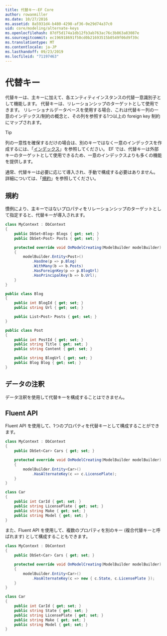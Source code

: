 ```yaml
---
title: 代替キー-EF Core
author: rowanmiller
ms.date: 10/27/2016
ms.assetid: 8a5931d4-b480-4298-af36-0e29d74a37c0
uid: core/modeling/alternate-keys
ms.openlocfilehash: 87df5d174a1db12fb3ab763ac76c3b863a83087e
ms.sourcegitcommit: ec196918691f50cd0b21693515b0549f06d9f39c
ms.translationtype: MT
ms.contentlocale: ja-JP
ms.lasthandoff: 09/23/2019
ms.locfileid: "71197463"
---
```

# <a name="alternate-keys"></a>代替キー

代替キーは、主キーに加えて、各エンティティインスタンスの代替一意識別子として機能します。 代替キーは、リレーションシップのターゲットとして使用できます。 リレーショナルデータベースを使用する場合、これは代替キー列の一意のインデックス/制約の概念と、その列を参照する1つ以上の foreign key 制約にマップされます。

> [!TIP]  
> 列の一意性を確保するだけの場合は、別のキーではなく一意のインデックスを作成するには、「[インデックス](indexes.md)」を参照してください。 EF では、代替キーは外部キーのターゲットとして使用できるため、一意のインデックスよりも多くの機能を提供します。

通常、代替キーは必要に応じて導入され、手動で構成する必要はありません。 詳細については、「[規約](#conventions)」を参照してください。

## <a name="conventions"></a>規約

慣例により、主キーではないプロパティをリレーションシップのターゲットとして指定すると、代替キーが導入されます。

<!-- [!code-csharp[Main](samples/core/Modeling/Conventions/AlternateKey.cs?highlight=12)] -->
``` csharp
class MyContext : DbContext
{
    public DbSet<Blog> Blogs { get; set; }
    public DbSet<Post> Posts { get; set; }

    protected override void OnModelCreating(ModelBuilder modelBuilder)
    {
        modelBuilder.Entity<Post>()
            .HasOne(p => p.Blog)
            .WithMany(b => b.Posts)
            .HasForeignKey(p => p.BlogUrl)
            .HasPrincipalKey(b => b.Url);
    }
}

public class Blog
{
    public int BlogId { get; set; }
    public string Url { get; set; }

    public List<Post> Posts { get; set; }
}

public class Post
{
    public int PostId { get; set; }
    public string Title { get; set; }
    public string Content { get; set; }

    public string BlogUrl { get; set; }
    public Blog Blog { get; set; }
}
```

## <a name="data-annotations"></a>データの注釈

データ注釈を使用して代替キーを構成することはできません。

## <a name="fluent-api"></a>Fluent API

Fluent API を使用して、1つのプロパティを代替キーとして構成することができます。

<!-- [!code-csharp[Main](samples/core/Modeling/FluentAPI/AlternateKeySingle.cs?highlight=7,8)] -->
``` csharp
class MyContext : DbContext
{
    public DbSet<Car> Cars { get; set; }

    protected override void OnModelCreating(ModelBuilder modelBuilder)
    {
        modelBuilder.Entity<Car>()
            .HasAlternateKey(c => c.LicensePlate);
    }
}

class Car
{
    public int CarId { get; set; }
    public string LicensePlate { get; set; }
    public string Make { get; set; }
    public string Model { get; set; }
}
```

また、Fluent API を使用して、複数のプロパティを別のキー (複合代替キーと呼ばれます) として構成することもできます。

<!-- [!code-csharp[Main](samples/core/Modeling/FluentAPI/AlternateKeyComposite.cs?highlight=7,8)] -->
``` csharp
class MyContext : DbContext
{
    public DbSet<Car> Cars { get; set; }

    protected override void OnModelCreating(ModelBuilder modelBuilder)
    {
        modelBuilder.Entity<Car>()
            .HasAlternateKey(c => new { c.State, c.LicensePlate });
    }
}

class Car
{
    public int CarId { get; set; }
    public string State { get; set; }
    public string LicensePlate { get; set; }
    public string Make { get; set; }
    public string Model { get; set; }
}
```
